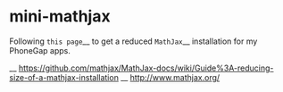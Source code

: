 # mini-mathjax

Following `this page`__ to get a reduced `MathJax`__ installation for my PhoneGap apps.

__ https://github.com/mathjax/MathJax-docs/wiki/Guide%3A-reducing-size-of-a-mathjax-installation
__ http://www.mathjax.org/
